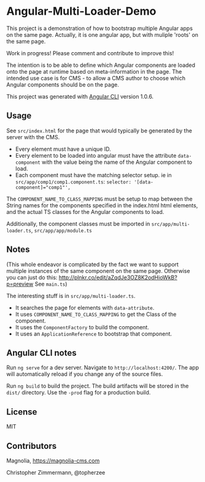 # Angular-Multi-Loader-Demo

This project is a demonstration of how to bootstrap multiple Angular apps on the same page.
Actually, it is one angular app, but with muliple 'roots' on the same page.

Work in progress! Please comment and contribute to improve this!

The intention is to be able to define which Angular components are loaded onto the page at runtime
based on meta-information in the page. The intended use case is for CMS - to allow a CMS author to
choose which Angular components should be on the page.

This project was generated with [Angular CLI](https://github.com/angular/angular-cli) version 1.0.6.

## Usage

See `src/index.html` for the page that would typically be generated by the server with the CMS.

* Every element must have a unique ID.
* Every element to be loaded into angular must have the attribute `data-component` with the value being the name of the Angular component to load.
* Each component must have the matching selector setup. ie in `src/app/comp1/comp1.component.ts`: `selector: '[data-component]="comp1"',`


The `COMPONENT_NAME_TO_CLASS_MAPPING` must be setup to map between the String names for the components specified in the index.html html elements, and the actual TS classes for the Angular components to load.

Additionally, the component classes must be imported in `src/app/multi-loader.ts`, `src/app/app/module.ts`

## Notes

(This whole endeavor is complicated by the fact we want to support multiple instances of the same component on the same page. Otherwise you can just do this: http://plnkr.co/edit/aZqdJe3OZ8K2odHioWkB?p=preview See `main.ts`)


The interesting stuff is in `src/app/multi-loader.ts`.

* It searches the page for elements with `data-attribute`.
* It uses `COMPONENT_NAME_TO_CLASS_MAPPING` to get the Class of the component.
* It uses the `ComponentFactory` to build the component.
* It uses an `ApplicationReference` to bootstrap that component.

## Angular CLI notes

Run `ng serve` for a dev server. Navigate to `http://localhost:4200/`. The app will automatically reload if you change any of the source files.

Run `ng build` to build the project. The build artifacts will be stored in the `dist/` directory. Use the `-prod` flag for a production build.


## License

MIT

## Contributors

Magnolia, https://magnolia-cms.com

Christopher Zimmermann, @topherzee

